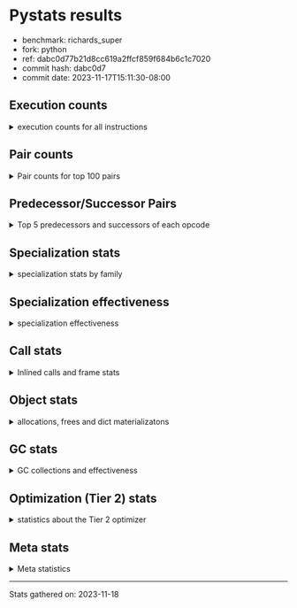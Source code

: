 
# Pystats results

- benchmark: richards_super
- fork: python
- ref: dabc0d77b21d8cc619a2ffcf859f684b6c1c7020
- commit hash: dabc0d7
- commit date: 2023-11-17T15:11:30-08:00

## Execution counts

<details>
<summary> execution counts for all instructions </summary>

|Name | Count | Self | Cumulative | Miss ratio | 
|---|---:|---:|---:|---:|
| LOAD_FAST | 343,936,600 | 21.9% | 21.9% |  |
| LOAD_ATTR_INSTANCE_VALUE | 146,778,480 | 9.4% | 31.3% | 34.9% |
| TO_BOOL_BOOL | 96,714,880 | 6.2% | 37.5% |  |
| CALL_PY_EXACT_ARGS | 82,093,240 | 5.2% | 42.7% | 8.5% |
| RESUME_CHECK | 81,965,500 | 5.2% | 47.9% | 0.0% |
| POP_JUMP_IF_FALSE | 72,866,860 | 4.6% | 52.6% |  |
| RETURN_VALUE | 72,657,020 | 4.6% | 57.2% |  |
| LOAD_ATTR_METHOD_WITH_VALUES | 72,039,760 | 4.6% | 61.8% | 44.6% |
| STORE_ATTR_INSTANCE_VALUE | 69,153,620 | 4.4% | 66.2% | 22.7% |
| STORE_FAST | 65,669,440 | 4.2% | 70.4% |  |
| LOAD_CONST | 52,642,240 | 3.4% | 73.8% |  |
| POP_TOP | 48,842,720 | 3.1% | 76.9% |  |
| COPY | 48,068,020 | 3.1% | 79.9% |  |
| LOAD_FAST_LOAD_FAST | 41,521,760 | 2.6% | 82.6% |  |
| LOAD_GLOBAL_MODULE | 36,952,620 | 2.4% | 84.9% |  |
| POP_JUMP_IF_NOT_NONE | 30,754,880 | 2.0% | 86.9% |  |
| POP_JUMP_IF_TRUE | 22,905,040 | 1.5% | 88.4% |  |
| POP_JUMP_IF_NONE | 22,455,200 | 1.4% | 89.8% |  |
| LOAD_GLOBAL_BUILTIN | 21,053,720 | 1.3% | 91.1% |  |
| ENTER_EXECUTOR | 17,460,400 | 1.1% | 92.3% |  |
| UNARY_NOT | 15,207,200 | 1.0% | 93.2% |  |
| COMPARE_OP_INT | 13,016,100 | 0.8% | 94.1% |  |
| JUMP_FORWARD | 10,812,160 | 0.7% | 94.7% |  |
| RETURN_CONST | 10,531,840 | 0.7% | 95.4% |  |
| LOAD_DEREF | 10,527,520 | 0.7% | 96.1% |  |
| COPY_FREE_VARS | 10,527,440 | 0.7% | 96.8% |  |
| LOAD_SUPER_ATTR_METHOD | 10,527,200 | 0.7% | 97.4% |  |
| CALL_ISINSTANCE | 10,526,320 | 0.7% | 98.1% |  |
| SWAP | 7,980,560 | 0.5% | 98.6% |  |
| BINARY_OP_ADD_INT | 7,468,540 | 0.5% | 99.1% |  |
| BINARY_SUBSCR_LIST_INT | 6,807,160 | 0.4% | 99.5% |  |
| BINARY_OP | 4,001,820 | 0.3% | 99.8% |  |
| BINARY_OP_SUBTRACT_INT | 2,001,160 | 0.1% | 99.9% |  |
| FOR_ITER_RANGE | 745,380 | 0.0% | 99.9% |  |
| STORE_SUBSCR_LIST_INT | 402,120 | 0.0% | 100.0% |  |
| GET_ITER | 372,560 | 0.0% | 100.0% |  |
| STORE_ATTR | 4,880 | 0.0% | 100.0% |  |
| LOAD_ATTR | 3,680 | 0.0% | 100.0% |  |
| LOAD_GLOBAL | 3,680 | 0.0% | 100.0% |  |
| EXIT_INIT_CHECK | 3,640 | 0.0% | 100.0% |  |
| CALL_ALLOC_AND_ENTER_INIT | 3,640 | 0.0% | 100.0% |  |
| CALL | 3,540 | 0.0% | 100.0% |  |
| BUILD_LIST | 1,280 | 0.0% | 100.0% |  |
| JUMP_BACKWARD | 1,000 | 0.0% | 100.0% |  |
| RESUME | 760 | 0.0% | 100.0% | 2.6% |
| INTERPRETER_EXIT | 680 | 0.0% | 100.0% |  |
| TO_BOOL | 600 | 0.0% | 100.0% |  |
| PUSH_NULL | 480 | 0.0% | 100.0% |  |
| EXTENDED_ARG | 480 | 0.0% | 100.0% |  |
| COMPARE_OP | 440 | 0.0% | 100.0% |  |
| LOAD_SUPER_ATTR | 320 | 0.0% | 100.0% |  |
| CALL_BUILTIN_CLASS | 200 | 0.0% | 100.0% |  |
| FOR_ITER | 120 | 0.0% | 100.0% |  |
| LOAD_ATTR_MODULE | 120 | 0.0% | 100.0% |  |
| BINARY_SUBSCR | 80 | 0.0% | 100.0% |  |
| NOP | 80 | 0.0% | 100.0% |  |
| STORE_SUBSCR | 80 | 0.0% | 100.0% |  |
| CALL_FUNCTION_EX | 80 | 0.0% | 100.0% |  |
| BINARY_OP_SUBTRACT_FLOAT | 60 | 0.0% | 100.0% |  |


</details>

## Pair counts

<details>
<summary> Pair counts for top 100 pairs </summary>

|Pair | Count | Self | Cumulative | 
|---|---:|---:|---:|
| LOAD_FAST LOAD_ATTR_INSTANCE_VALUE | 121,981,900 | 7.8% | 7.8% |
| CALL_PY_EXACT_ARGS RESUME_CHECK | 71,434,600 | 4.6% | 12.3% |
| TO_BOOL_BOOL POP_JUMP_IF_FALSE | 59,493,640 | 3.8% | 16.1% |
| LOAD_FAST LOAD_ATTR_METHOD_WITH_VALUES | 55,591,660 | 3.5% | 19.7% |
| RESUME_CHECK LOAD_FAST | 53,968,440 | 3.4% | 23.1% |
| POP_TOP LOAD_FAST | 44,748,080 | 2.9% | 26.0% |
| LOAD_FAST STORE_ATTR_INSTANCE_VALUE | 44,128,800 | 2.8% | 28.8% |
| STORE_FAST LOAD_FAST | 42,916,240 | 2.7% | 31.5% |
| LOAD_ATTR_METHOD_WITH_VALUES CALL_PY_EXACT_ARGS | 41,470,820 | 2.6% | 34.2% |
| STORE_ATTR_INSTANCE_VALUE LOAD_FAST | 40,645,900 | 2.6% | 36.8% |
| COPY TO_BOOL_BOOL | 40,087,300 | 2.6% | 39.3% |
| POP_JUMP_IF_FALSE LOAD_FAST | 30,185,620 | 1.9% | 41.2% |
| LOAD_CONST LOAD_FAST | 29,192,800 | 1.9% | 43.1% |
| LOAD_ATTR_INSTANCE_VALUE COPY | 28,600,200 | 1.8% | 44.9% |
| POP_JUMP_IF_NOT_NONE LOAD_FAST | 25,419,040 | 1.6% | 46.5% |
| RETURN_VALUE RETURN_VALUE | 24,772,160 | 1.6% | 48.1% |
| LOAD_ATTR_INSTANCE_VALUE STORE_FAST | 24,749,900 | 1.6% | 49.7% |
| LOAD_FAST POP_JUMP_IF_NOT_NONE | 23,315,520 | 1.5% | 51.2% |
| RETURN_VALUE TO_BOOL_BOOL | 23,233,060 | 1.5% | 52.7% |
| LOAD_FAST POP_JUMP_IF_NONE | 22,455,200 | 1.4% | 54.1% |
| TO_BOOL_BOOL POP_JUMP_IF_TRUE | 22,014,080 | 1.4% | 55.5% |
| LOAD_FAST RETURN_VALUE | 21,297,360 | 1.4% | 56.9% |
| LOAD_ATTR_INSTANCE_VALUE LOAD_FAST | 20,470,740 | 1.3% | 58.2% |
| POP_JUMP_IF_FALSE POP_TOP | 19,888,560 | 1.3% | 59.4% |
| LOAD_ATTR_INSTANCE_VALUE CALL_PY_EXACT_ARGS | 17,463,800 | 1.1% | 60.6% |
| POP_JUMP_IF_NONE ENTER_EXECUTOR | 17,059,500 | 1.1% | 61.6% |
| LOAD_FAST_LOAD_FAST STORE_ATTR_INSTANCE_VALUE | 16,746,520 | 1.1% | 62.7% |
| RETURN_VALUE STORE_FAST | 15,846,720 | 1.0% | 63.7% |
| ENTER_EXECUTOR LOAD_ATTR_METHOD_WITH_VALUES | 15,840,560 | 1.0% | 64.7% |
| STORE_ATTR_INSTANCE_VALUE LOAD_CONST | 15,387,440 | 1.0% | 65.7% |
| TO_BOOL_BOOL UNARY_NOT | 15,207,160 | 1.0% | 66.7% |
| LOAD_ATTR_INSTANCE_VALUE TO_BOOL_BOOL | 15,207,120 | 1.0% | 67.7% |
| LOAD_ATTR_METHOD_WITH_VALUES LOAD_FAST_LOAD_FAST | 14,245,720 | 0.9% | 68.6% |
| LOAD_FAST_LOAD_FAST CALL_PY_EXACT_ARGS | 14,245,680 | 0.9% | 69.5% |
| LOAD_ATTR_METHOD_WITH_VALUES LOAD_FAST | 14,116,900 | 0.9% | 70.4% |
| LOAD_FAST LOAD_GLOBAL_MODULE | 13,778,720 | 0.9% | 71.2% |
| COMPARE_OP_INT POP_JUMP_IF_FALSE | 13,016,100 | 0.8% | 72.1% |
| LOAD_ATTR_INSTANCE_VALUE RETURN_VALUE | 12,933,060 | 0.8% | 72.9% |
| LOAD_ATTR_INSTANCE_VALUE LOAD_CONST | 12,351,780 | 0.8% | 73.7% |
| LOAD_FAST STORE_FAST | 12,201,120 | 0.8% | 74.5% |
| UNARY_NOT COPY | 11,487,200 | 0.7% | 75.2% |
| POP_JUMP_IF_TRUE POP_TOP | 11,487,200 | 0.7% | 75.9% |
| RESUME_CHECK LOAD_CONST | 10,660,440 | 0.7% | 76.6% |
| JUMP_FORWARD LOAD_FAST | 10,625,920 | 0.7% | 77.3% |
| STORE_ATTR_INSTANCE_VALUE RETURN_CONST | 10,530,200 | 0.7% | 78.0% |
| RESUME_CHECK LOAD_FAST_LOAD_FAST | 10,527,640 | 0.7% | 78.6% |
| RETURN_CONST POP_TOP | 10,527,520 | 0.7% | 79.3% |
| LOAD_DEREF LOAD_FAST | 10,527,360 | 0.7% | 80.0% |
| COPY_FREE_VARS RESUME_CHECK | 10,527,260 | 0.7% | 80.7% |
| LOAD_GLOBAL_BUILTIN LOAD_DEREF | 10,527,200 | 0.7% | 81.3% |
| LOAD_SUPER_ATTR_METHOD LOAD_FAST_LOAD_FAST | 10,527,060 | 0.7% | 82.0% |
| LOAD_FAST LOAD_SUPER_ATTR_METHOD | 10,527,040 | 0.7% | 82.7% |
| LOAD_GLOBAL_BUILTIN LOAD_FAST | 10,526,520 | 0.7% | 83.3% |
| CALL_PY_EXACT_ARGS COPY_FREE_VARS | 10,526,380 | 0.7% | 84.0% |
| LOAD_FAST_LOAD_FAST LOAD_ATTR_INSTANCE_VALUE | 10,526,360 | 0.7% | 84.7% |
| POP_JUMP_IF_TRUE LOAD_GLOBAL_BUILTIN | 10,526,240 | 0.7% | 85.3% |
| STORE_FAST LOAD_GLOBAL_BUILTIN | 10,526,240 | 0.7% | 86.0% |
| CALL_ISINSTANCE TO_BOOL_BOOL | 10,526,240 | 0.7% | 86.7% |
| LOAD_GLOBAL_MODULE CALL_ISINSTANCE | 10,526,240 | 0.7% | 87.4% |
| POP_JUMP_IF_FALSE RETURN_VALUE | 9,039,220 | 0.6% | 87.9% |
| COPY LOAD_ATTR_INSTANCE_VALUE | 7,980,360 | 0.5% | 88.4% |
| SWAP STORE_ATTR_INSTANCE_VALUE | 7,980,360 | 0.5% | 89.0% |
| LOAD_GLOBAL_MODULE TO_BOOL_BOOL | 7,660,860 | 0.5% | 89.4% |
| LOAD_ATTR_INSTANCE_VALUE POP_JUMP_IF_NOT_NONE | 7,439,320 | 0.5% | 89.9% |
| LOAD_FAST CALL_PY_EXACT_ARGS | 7,179,920 | 0.5% | 90.4% |
| LOAD_CONST BINARY_OP_ADD_INT | 7,067,280 | 0.5% | 90.8% |
| RETURN_VALUE POP_TOP | 6,939,080 | 0.4% | 91.3% |
| POP_JUMP_IF_FALSE LOAD_GLOBAL_MODULE | 6,889,500 | 0.4% | 91.7% |
| POP_JUMP_IF_FALSE LOAD_CONST | 6,863,520 | 0.4% | 92.1% |
| RESUME_CHECK LOAD_GLOBAL_MODULE | 6,807,840 | 0.4% | 92.6% |
| LOAD_FAST BINARY_SUBSCR_LIST_INT | 6,807,120 | 0.4% | 93.0% |
| LOAD_CONST STORE_FAST | 6,806,560 | 0.4% | 93.5% |
| STORE_FAST JUMP_FORWARD | 6,719,840 | 0.4% | 93.9% |
| BINARY_OP_ADD_INT SWAP | 5,579,380 | 0.4% | 94.2% |
| LOAD_GLOBAL_MODULE COMPARE_OP_INT | 5,482,120 | 0.3% | 94.6% |
| LOAD_GLOBAL_MODULE LOAD_ATTR_INSTANCE_VALUE | 5,321,360 | 0.3% | 94.9% |
| BINARY_SUBSCR_LIST_INT STORE_FAST | 5,319,180 | 0.3% | 95.3% |
| LOAD_GLOBAL_MODULE COPY | 5,206,840 | 0.3% | 95.6% |
| POP_TOP JUMP_FORWARD | 4,092,320 | 0.3% | 95.9% |
| LOAD_CONST BINARY_OP | 3,998,640 | 0.3% | 96.1% |
| LOAD_ATTR_INSTANCE_VALUE COMPARE_OP_INT | 3,961,200 | 0.3% | 96.4% |
| POP_JUMP_IF_NOT_NONE LOAD_FAST_LOAD_FAST | 3,848,800 | 0.2% | 96.6% |
| POP_JUMP_IF_NONE LOAD_FAST | 3,774,720 | 0.2% | 96.9% |
| STORE_FAST LOAD_GLOBAL_MODULE | 3,720,400 | 0.2% | 97.1% |
| UNARY_NOT RETURN_VALUE | 3,720,000 | 0.2% | 97.3% |
| LOAD_CONST COMPARE_OP_INT | 3,572,560 | 0.2% | 97.6% |
| LOAD_FAST COPY | 2,773,680 | 0.2% | 97.7% |
| BINARY_OP LOAD_CONST | 2,398,580 | 0.2% | 97.9% |
| LOAD_ATTR_INSTANCE_VALUE LOAD_GLOBAL_MODULE | 2,232,560 | 0.1% | 98.0% |
| LOAD_CONST BINARY_OP_SUBTRACT_INT | 2,001,120 | 0.1% | 98.2% |
| STORE_ATTR_INSTANCE_VALUE LOAD_GLOBAL_MODULE | 1,916,820 | 0.1% | 98.3% |
| RETURN_VALUE LOAD_FAST | 1,863,200 | 0.1% | 98.4% |
| POP_JUMP_IF_NONE LOAD_FAST_LOAD_FAST | 1,620,320 | 0.1% | 98.5% |
| STORE_FAST LOAD_CONST | 1,600,000 | 0.1% | 98.6% |
| BINARY_OP_SUBTRACT_INT SWAP | 1,599,980 | 0.1% | 98.7% |
| LOAD_GLOBAL_MODULE CALL_PY_EXACT_ARGS | 1,599,880 | 0.1% | 98.8% |
| LOAD_ATTR_METHOD_WITH_VALUES LOAD_GLOBAL_MODULE | 1,599,760 | 0.1% | 98.9% |
| LOAD_FAST LOAD_CONST | 1,488,400 | 0.1% | 99.0% |
| BINARY_OP_ADD_INT LOAD_FAST | 1,487,980 | 0.1% | 99.1% |
| BINARY_SUBSCR_LIST_INT LOAD_FAST | 1,487,980 | 0.1% | 99.2% |


</details>

## Predecessor/Successor Pairs

<details>
<summary> Top 5 predecessors and successors of each opcode </summary>

### CACHE

<details>
<summary> Successors and predecessors for CACHE </summary>

|Successors | Count | Percentage | 
|---|---:|---:|
| RESUME_CHECK | 420 | 61.8% |
| RESUME | 140 | 20.6% |
| COPY_FREE_VARS | 120 | 17.6% |


</details>

### BINARY_SUBSCR

<details>
<summary> Successors and predecessors for BINARY_SUBSCR </summary>

|Predecessors | Count | Percentage | 
|---|---:|---:|
| LOAD_FAST | 80 | 100.0% |

|Successors | Count | Percentage | 
|---|---:|---:|
| BINARY_SUBSCR_LIST_INT | 40 | 50.0% |
| LOAD_FAST | 20 | 25.0% |
| STORE_FAST | 20 | 25.0% |


</details>

### EXIT_INIT_CHECK

<details>
<summary> Successors and predecessors for EXIT_INIT_CHECK </summary>

|Predecessors | Count | Percentage | 
|---|---:|---:|
| RETURN_CONST | 3,640 | 100.0% |

|Successors | Count | Percentage | 
|---|---:|---:|
| RETURN_VALUE | 3,640 | 100.0% |


</details>

### GET_ITER

<details>
<summary> Successors and predecessors for GET_ITER </summary>

|Predecessors | Count | Percentage | 
|---|---:|---:|
| LOAD_GLOBAL_MODULE | 372,300 | 99.9% |
| CALL_BUILTIN_CLASS | 140 | 0.0% |
| LOAD_FAST | 80 | 0.0% |
| CALL | 20 | 0.0% |
| LOAD_GLOBAL | 20 | 0.0% |

|Successors | Count | Percentage | 
|---|---:|---:|
| FOR_ITER_RANGE | 372,360 | 99.9% |
| EXTENDED_ARG | 160 | 0.0% |
| FOR_ITER | 40 | 0.0% |


</details>

### INTERPRETER_EXIT

<details>
<summary> Successors and predecessors for INTERPRETER_EXIT </summary>

|Predecessors | Count | Percentage | 
|---|---:|---:|
| RETURN_CONST | 680 | 100.0% |


</details>

### NOP

<details>
<summary> Successors and predecessors for NOP </summary>

|Predecessors | Count | Percentage | 
|---|---:|---:|
| POP_TOP | 80 | 100.0% |

|Successors | Count | Percentage | 
|---|---:|---:|
| LOAD_DEREF | 80 | 100.0% |


</details>

### POP_TOP

<details>
<summary> Successors and predecessors for POP_TOP </summary>

|Predecessors | Count | Percentage | 
|---|---:|---:|
| POP_JUMP_IF_FALSE | 19,888,560 | 40.7% |
| POP_JUMP_IF_TRUE | 11,487,200 | 23.5% |
| RETURN_CONST | 10,527,520 | 21.6% |
| RETURN_VALUE | 6,939,080 | 14.2% |
| CALL | 360 | 0.0% |

|Successors | Count | Percentage | 
|---|---:|---:|
| LOAD_FAST | 44,748,080 | 91.6% |
| JUMP_FORWARD | 4,092,320 | 8.4% |
| RETURN_CONST | 960 | 0.0% |
| LOAD_GLOBAL_MODULE | 720 | 0.0% |
| LOAD_GLOBAL | 240 | 0.0% |


</details>

### PUSH_NULL

<details>
<summary> Successors and predecessors for PUSH_NULL </summary>

|Predecessors | Count | Percentage | 
|---|---:|---:|
| LOAD_FAST | 320 | 66.7% |
| LOAD_DEREF | 80 | 16.7% |
| LOAD_ATTR_MODULE | 60 | 12.5% |
| LOAD_ATTR | 20 | 4.2% |

|Successors | Count | Percentage | 
|---|---:|---:|
| CALL | 400 | 83.3% |
| LOAD_FAST | 80 | 16.7% |


</details>

### RETURN_VALUE

<details>
<summary> Successors and predecessors for RETURN_VALUE </summary>

|Predecessors | Count | Percentage | 
|---|---:|---:|
| RETURN_VALUE | 24,772,160 | 34.1% |
| LOAD_FAST | 21,297,360 | 29.3% |
| LOAD_ATTR_INSTANCE_VALUE | 12,933,060 | 17.8% |
| POP_JUMP_IF_FALSE | 9,039,220 | 12.4% |
| UNARY_NOT | 3,720,000 | 5.1% |

|Successors | Count | Percentage | 
|---|---:|---:|
| RETURN_VALUE | 24,772,160 | 34.1% |
| TO_BOOL_BOOL | 23,233,060 | 32.0% |
| STORE_FAST | 15,846,720 | 21.8% |
| POP_TOP | 6,939,080 | 9.6% |
| LOAD_FAST | 1,863,200 | 2.6% |


</details>

### STORE_SUBSCR

<details>
<summary> Successors and predecessors for STORE_SUBSCR </summary>

|Predecessors | Count | Percentage | 
|---|---:|---:|
| LOAD_FAST | 80 | 100.0% |

|Successors | Count | Percentage | 
|---|---:|---:|
| STORE_SUBSCR_LIST_INT | 40 | 50.0% |
| JUMP_BACKWARD | 20 | 25.0% |
| LOAD_CONST | 20 | 25.0% |


</details>

### TO_BOOL

<details>
<summary> Successors and predecessors for TO_BOOL </summary>

|Predecessors | Count | Percentage | 
|---|---:|---:|
| COPY | 160 | 26.7% |
| RETURN_VALUE | 80 | 13.3% |
| CALL | 80 | 13.3% |
| CALL_ISINSTANCE | 80 | 13.3% |
| LOAD_GLOBAL | 60 | 10.0% |

|Successors | Count | Percentage | 
|---|---:|---:|
| TO_BOOL_BOOL | 300 | 50.0% |
| POP_JUMP_IF_FALSE | 160 | 26.7% |
| POP_JUMP_IF_TRUE | 100 | 16.7% |
| UNARY_NOT | 40 | 6.7% |


</details>

### UNARY_NOT

<details>
<summary> Successors and predecessors for UNARY_NOT </summary>

|Predecessors | Count | Percentage | 
|---|---:|---:|
| TO_BOOL_BOOL | 15,207,160 | 100.0% |
| TO_BOOL | 40 | 0.0% |

|Successors | Count | Percentage | 
|---|---:|---:|
| COPY | 11,487,200 | 75.5% |
| RETURN_VALUE | 3,720,000 | 24.5% |


</details>

### BINARY_OP

<details>
<summary> Successors and predecessors for BINARY_OP </summary>

|Predecessors | Count | Percentage | 
|---|---:|---:|
| LOAD_CONST | 3,998,640 | 99.9% |
| BINARY_OP | 1,820 | 0.0% |
| LOAD_GLOBAL_MODULE | 1,260 | 0.0% |
| LOAD_FAST | 40 | 0.0% |
| LOAD_ATTR | 20 | 0.0% |

|Successors | Count | Percentage | 
|---|---:|---:|
| LOAD_CONST | 2,398,580 | 59.9% |
| SWAP | 801,200 | 20.0% |
| LOAD_FAST | 800,040 | 20.0% |
| BINARY_OP | 1,820 | 0.0% |
| BINARY_OP_ADD_INT | 100 | 0.0% |


</details>

### BUILD_LIST

<details>
<summary> Successors and predecessors for BUILD_LIST </summary>

|Predecessors | Count | Percentage | 
|---|---:|---:|
| LOAD_CONST | 1,280 | 100.0% |

|Successors | Count | Percentage | 
|---|---:|---:|
| LOAD_GLOBAL_MODULE | 1,240 | 96.9% |
| LOAD_GLOBAL | 40 | 3.1% |


</details>

### CALL

<details>
<summary> Successors and predecessors for CALL </summary>

|Predecessors | Count | Percentage | 
|---|---:|---:|
| LOAD_GLOBAL | 540 | 15.3% |
| LOAD_GLOBAL_MODULE | 540 | 15.3% |
| LOAD_ATTR | 500 | 14.1% |
| LOAD_FAST | 480 | 13.6% |
| PUSH_NULL | 400 | 11.3% |

|Successors | Count | Percentage | 
|---|---:|---:|
| CALL_PY_EXACT_ARGS | 880 | 24.9% |
| CALL_ALLOC_AND_ENTER_INIT | 520 | 14.7% |
| RESUME | 440 | 12.4% |
| RESUME_CHECK | 420 | 11.9% |
| POP_TOP | 360 | 10.2% |


</details>

### CALL_FUNCTION_EX

<details>
<summary> Successors and predecessors for CALL_FUNCTION_EX </summary>

|Predecessors | Count | Percentage | 
|---|---:|---:|
| LOAD_FAST | 80 | 100.0% |

|Successors | Count | Percentage | 
|---|---:|---:|
| COPY_FREE_VARS | 80 | 100.0% |


</details>

### COMPARE_OP

<details>
<summary> Successors and predecessors for COMPARE_OP </summary>

|Predecessors | Count | Percentage | 
|---|---:|---:|
| LOAD_CONST | 240 | 54.5% |
| LOAD_GLOBAL | 60 | 13.6% |
| LOAD_GLOBAL_MODULE | 60 | 13.6% |
| LOAD_ATTR | 40 | 9.1% |
| LOAD_ATTR_INSTANCE_VALUE | 40 | 9.1% |

|Successors | Count | Percentage | 
|---|---:|---:|
| POP_JUMP_IF_FALSE | 220 | 50.0% |
| COMPARE_OP_INT | 220 | 50.0% |


</details>

### COPY

<details>
<summary> Successors and predecessors for COPY </summary>

|Predecessors | Count | Percentage | 
|---|---:|---:|
| LOAD_ATTR_INSTANCE_VALUE | 28,600,200 | 59.5% |
| UNARY_NOT | 11,487,200 | 23.9% |
| LOAD_GLOBAL_MODULE | 5,206,840 | 10.8% |
| LOAD_FAST | 2,773,680 | 5.8% |
| LOAD_ATTR | 60 | 0.0% |

|Successors | Count | Percentage | 
|---|---:|---:|
| TO_BOOL_BOOL | 40,087,300 | 83.4% |
| LOAD_ATTR_INSTANCE_VALUE | 7,980,360 | 16.6% |
| LOAD_ATTR | 200 | 0.0% |
| TO_BOOL | 160 | 0.0% |


</details>

### COPY_FREE_VARS

<details>
<summary> Successors and predecessors for COPY_FREE_VARS </summary>

|Predecessors | Count | Percentage | 
|---|---:|---:|
| CALL_PY_EXACT_ARGS | 10,526,380 | 100.0% |
| CALL_ALLOC_AND_ENTER_INIT | 840 | 0.0% |
| CACHE | 120 | 0.0% |
| CALL_FUNCTION_EX | 80 | 0.0% |
| CALL | 20 | 0.0% |

|Successors | Count | Percentage | 
|---|---:|---:|
| RESUME_CHECK | 10,527,260 | 100.0% |
| RESUME | 180 | 0.0% |


</details>

### ENTER_EXECUTOR

<details>
<summary> Successors and predecessors for ENTER_EXECUTOR </summary>

|Predecessors | Count | Percentage | 
|---|---:|---:|
| POP_JUMP_IF_NONE | 17,059,500 | 97.7% |
| STORE_SUBSCR_LIST_INT | 400,860 | 2.3% |
| JUMP_BACKWARD | 40 | 0.0% |

|Successors | Count | Percentage | 
|---|---:|---:|
| LOAD_ATTR_METHOD_WITH_VALUES | 15,840,560 | 90.7% |
| POP_JUMP_IF_TRUE | 890,860 | 5.1% |
| FOR_ITER_RANGE | 372,240 | 2.1% |
| POP_JUMP_IF_FALSE | 356,740 | 2.0% |


</details>

### EXTENDED_ARG

<details>
<summary> Successors and predecessors for EXTENDED_ARG </summary>

|Predecessors | Count | Percentage | 
|---|---:|---:|
| GET_ITER | 160 | 33.3% |
| JUMP_BACKWARD | 160 | 33.3% |
| POP_JUMP_IF_FALSE | 160 | 33.3% |

|Successors | Count | Percentage | 
|---|---:|---:|
| FOR_ITER_RANGE | 280 | 58.3% |
| JUMP_BACKWARD | 160 | 33.3% |
| FOR_ITER | 40 | 8.3% |


</details>

### FOR_ITER

<details>
<summary> Successors and predecessors for FOR_ITER </summary>

|Predecessors | Count | Percentage | 
|---|---:|---:|
| GET_ITER | 40 | 33.3% |
| EXTENDED_ARG | 40 | 33.3% |
| JUMP_BACKWARD | 40 | 33.3% |

|Successors | Count | Percentage | 
|---|---:|---:|
| STORE_FAST | 60 | 50.0% |
| FOR_ITER_RANGE | 60 | 50.0% |


</details>

### JUMP_BACKWARD

<details>
<summary> Successors and predecessors for JUMP_BACKWARD </summary>

|Predecessors | Count | Percentage | 
|---|---:|---:|
| POP_JUMP_IF_NONE | 340 | 34.0% |
| STORE_SUBSCR_LIST_INT | 320 | 32.0% |
| POP_TOP | 160 | 16.0% |
| EXTENDED_ARG | 160 | 16.0% |
| STORE_SUBSCR | 20 | 2.0% |

|Successors | Count | Percentage | 
|---|---:|---:|
| FOR_ITER_RANGE | 440 | 44.0% |
| LOAD_GLOBAL_MODULE | 300 | 30.0% |
| EXTENDED_ARG | 160 | 16.0% |
| ENTER_EXECUTOR | 40 | 4.0% |
| FOR_ITER | 40 | 4.0% |


</details>

### JUMP_FORWARD

<details>
<summary> Successors and predecessors for JUMP_FORWARD </summary>

|Predecessors | Count | Percentage | 
|---|---:|---:|
| STORE_FAST | 6,719,840 | 62.2% |
| POP_TOP | 4,092,320 | 37.8% |

|Successors | Count | Percentage | 
|---|---:|---:|
| LOAD_FAST | 10,625,920 | 98.3% |
| LOAD_FAST_LOAD_FAST | 186,240 | 1.7% |


</details>

### LOAD_ATTR

<details>
<summary> Successors and predecessors for LOAD_ATTR </summary>

|Predecessors | Count | Percentage | 
|---|---:|---:|
| LOAD_FAST | 2,880 | 78.3% |
| COPY | 200 | 5.4% |
| LOAD_GLOBAL | 160 | 4.3% |
| LOAD_GLOBAL_MODULE | 160 | 4.3% |
| RETURN_VALUE | 120 | 3.3% |

|Successors | Count | Percentage | 
|---|---:|---:|
| LOAD_ATTR_INSTANCE_VALUE | 1,100 | 29.9% |
| LOAD_ATTR_METHOD_WITH_VALUES | 700 | 19.0% |
| CALL | 500 | 13.6% |
| LOAD_FAST | 440 | 12.0% |
| LOAD_CONST | 220 | 6.0% |


</details>

### LOAD_CONST

<details>
<summary> Successors and predecessors for LOAD_CONST </summary>

|Predecessors | Count | Percentage | 
|---|---:|---:|
| STORE_ATTR_INSTANCE_VALUE | 15,387,440 | 29.2% |
| LOAD_ATTR_INSTANCE_VALUE | 12,351,780 | 23.5% |
| RESUME_CHECK | 10,660,440 | 20.3% |
| POP_JUMP_IF_FALSE | 6,863,520 | 13.0% |
| BINARY_OP | 2,398,580 | 4.6% |

|Successors | Count | Percentage | 
|---|---:|---:|
| LOAD_FAST | 29,192,800 | 55.5% |
| BINARY_OP_ADD_INT | 7,067,280 | 13.4% |
| STORE_FAST | 6,806,560 | 12.9% |
| BINARY_OP | 3,998,640 | 7.6% |
| COMPARE_OP_INT | 3,572,560 | 6.8% |


</details>

### LOAD_DEREF

<details>
<summary> Successors and predecessors for LOAD_DEREF </summary>

|Predecessors | Count | Percentage | 
|---|---:|---:|
| LOAD_GLOBAL_BUILTIN | 10,527,200 | 100.0% |
| LOAD_GLOBAL | 160 | 0.0% |
| NOP | 80 | 0.0% |
| STORE_FAST | 80 | 0.0% |

|Successors | Count | Percentage | 
|---|---:|---:|
| LOAD_FAST | 10,527,360 | 100.0% |
| PUSH_NULL | 80 | 0.0% |
| STORE_FAST | 80 | 0.0% |


</details>

### LOAD_FAST

<details>
<summary> Successors and predecessors for LOAD_FAST </summary>

|Predecessors | Count | Percentage | 
|---|---:|---:|
| RESUME_CHECK | 53,968,440 | 15.7% |
| POP_TOP | 44,748,080 | 13.0% |
| STORE_FAST | 42,916,240 | 12.5% |
| STORE_ATTR_INSTANCE_VALUE | 40,645,900 | 11.8% |
| POP_JUMP_IF_FALSE | 30,185,620 | 8.8% |

|Successors | Count | Percentage | 
|---|---:|---:|
| LOAD_ATTR_INSTANCE_VALUE | 121,981,900 | 35.5% |
| LOAD_ATTR_METHOD_WITH_VALUES | 55,591,660 | 16.2% |
| STORE_ATTR_INSTANCE_VALUE | 44,128,800 | 12.8% |
| POP_JUMP_IF_NOT_NONE | 23,315,520 | 6.8% |
| POP_JUMP_IF_NONE | 22,455,200 | 6.5% |


</details>

### LOAD_FAST_LOAD_FAST

<details>
<summary> Successors and predecessors for LOAD_FAST_LOAD_FAST </summary>

|Predecessors | Count | Percentage | 
|---|---:|---:|
| LOAD_ATTR_METHOD_WITH_VALUES | 14,245,720 | 34.3% |
| RESUME_CHECK | 10,527,640 | 25.4% |
| LOAD_SUPER_ATTR_METHOD | 10,527,060 | 25.4% |
| POP_JUMP_IF_NOT_NONE | 3,848,800 | 9.3% |
| POP_JUMP_IF_NONE | 1,620,320 | 3.9% |

|Successors | Count | Percentage | 
|---|---:|---:|
| STORE_ATTR_INSTANCE_VALUE | 16,746,520 | 40.3% |
| CALL_PY_EXACT_ARGS | 14,245,680 | 34.3% |
| LOAD_ATTR_INSTANCE_VALUE | 10,526,360 | 25.4% |
| STORE_ATTR | 1,320 | 0.0% |
| LOAD_FAST | 800 | 0.0% |


</details>

### LOAD_GLOBAL

<details>
<summary> Successors and predecessors for LOAD_GLOBAL </summary>

|Predecessors | Count | Percentage | 
|---|---:|---:|
| LOAD_FAST | 640 | 17.4% |
| STORE_FAST | 560 | 15.2% |
| RETURN_VALUE | 280 | 7.6% |
| LOAD_CONST | 280 | 7.6% |
| POP_TOP | 240 | 6.5% |

|Successors | Count | Percentage | 
|---|---:|---:|
| LOAD_GLOBAL_MODULE | 1,560 | 42.4% |
| CALL | 540 | 14.7% |
| LOAD_GLOBAL_BUILTIN | 280 | 7.6% |
| LOAD_FAST | 260 | 7.1% |
| LOAD_GLOBAL | 240 | 6.5% |


</details>

### LOAD_SUPER_ATTR

<details>
<summary> Successors and predecessors for LOAD_SUPER_ATTR </summary>

|Predecessors | Count | Percentage | 
|---|---:|---:|
| LOAD_FAST | 320 | 100.0% |

|Successors | Count | Percentage | 
|---|---:|---:|
| LOAD_SUPER_ATTR_METHOD | 160 | 50.0% |
| LOAD_FAST_LOAD_FAST | 140 | 43.8% |
| LOAD_FAST | 20 | 6.2% |


</details>

### POP_JUMP_IF_FALSE

<details>
<summary> Successors and predecessors for POP_JUMP_IF_FALSE </summary>

|Predecessors | Count | Percentage | 
|---|---:|---:|
| TO_BOOL_BOOL | 59,493,640 | 81.6% |
| COMPARE_OP_INT | 13,016,100 | 17.9% |
| ENTER_EXECUTOR | 356,740 | 0.5% |
| COMPARE_OP | 220 | 0.0% |
| TO_BOOL | 160 | 0.0% |

|Successors | Count | Percentage | 
|---|---:|---:|
| LOAD_FAST | 30,185,620 | 41.4% |
| POP_TOP | 19,888,560 | 27.3% |
| RETURN_VALUE | 9,039,220 | 12.4% |
| LOAD_GLOBAL_MODULE | 6,889,500 | 9.5% |
| LOAD_CONST | 6,863,520 | 9.4% |


</details>

### POP_JUMP_IF_NONE

<details>
<summary> Successors and predecessors for POP_JUMP_IF_NONE </summary>

|Predecessors | Count | Percentage | 
|---|---:|---:|
| LOAD_FAST | 22,455,200 | 100.0% |

|Successors | Count | Percentage | 
|---|---:|---:|
| ENTER_EXECUTOR | 17,059,500 | 76.0% |
| LOAD_FAST | 3,774,720 | 16.8% |
| LOAD_FAST_LOAD_FAST | 1,620,320 | 7.2% |
| JUMP_BACKWARD | 340 | 0.0% |
| RETURN_CONST | 160 | 0.0% |


</details>

### POP_JUMP_IF_NOT_NONE

<details>
<summary> Successors and predecessors for POP_JUMP_IF_NOT_NONE </summary>

|Predecessors | Count | Percentage | 
|---|---:|---:|
| LOAD_FAST | 23,315,520 | 75.8% |
| LOAD_ATTR_INSTANCE_VALUE | 7,439,320 | 24.2% |
| LOAD_ATTR | 40 | 0.0% |

|Successors | Count | Percentage | 
|---|---:|---:|
| LOAD_FAST | 25,419,040 | 82.7% |
| LOAD_FAST_LOAD_FAST | 3,848,800 | 12.5% |
| LOAD_CONST | 1,487,040 | 4.8% |


</details>

### POP_JUMP_IF_TRUE

<details>
<summary> Successors and predecessors for POP_JUMP_IF_TRUE </summary>

|Predecessors | Count | Percentage | 
|---|---:|---:|
| TO_BOOL_BOOL | 22,014,080 | 96.1% |
| ENTER_EXECUTOR | 890,860 | 3.9% |
| TO_BOOL | 100 | 0.0% |

|Successors | Count | Percentage | 
|---|---:|---:|
| POP_TOP | 11,487,200 | 50.2% |
| LOAD_GLOBAL_BUILTIN | 10,526,240 | 46.0% |
| RETURN_VALUE | 891,440 | 3.9% |
| LOAD_GLOBAL | 160 | 0.0% |


</details>

### RETURN_CONST

<details>
<summary> Successors and predecessors for RETURN_CONST </summary>

|Predecessors | Count | Percentage | 
|---|---:|---:|
| STORE_ATTR_INSTANCE_VALUE | 10,530,200 | 100.0% |
| POP_TOP | 960 | 0.0% |
| STORE_ATTR | 360 | 0.0% |
| POP_JUMP_IF_NONE | 160 | 0.0% |
| FOR_ITER_RANGE | 160 | 0.0% |

|Successors | Count | Percentage | 
|---|---:|---:|
| POP_TOP | 10,527,520 | 100.0% |
| EXIT_INIT_CHECK | 3,640 | 0.0% |
| INTERPRETER_EXIT | 680 | 0.0% |


</details>

### STORE_ATTR

<details>
<summary> Successors and predecessors for STORE_ATTR </summary>

|Predecessors | Count | Percentage | 
|---|---:|---:|
| LOAD_FAST | 2,880 | 59.0% |
| LOAD_FAST_LOAD_FAST | 1,320 | 27.0% |
| STORE_ATTR | 360 | 7.4% |
| SWAP | 200 | 4.1% |
| LOAD_GLOBAL | 60 | 1.2% |

|Successors | Count | Percentage | 
|---|---:|---:|
| LOAD_FAST | 1,380 | 28.3% |
| STORE_ATTR_INSTANCE_VALUE | 1,360 | 27.9% |
| LOAD_FAST_LOAD_FAST | 940 | 19.3% |
| LOAD_CONST | 400 | 8.2% |
| RETURN_CONST | 360 | 7.4% |


</details>

### STORE_FAST

<details>
<summary> Successors and predecessors for STORE_FAST </summary>

|Predecessors | Count | Percentage | 
|---|---:|---:|
| LOAD_ATTR_INSTANCE_VALUE | 24,749,900 | 37.7% |
| RETURN_VALUE | 15,846,720 | 24.1% |
| LOAD_FAST | 12,201,120 | 18.6% |
| LOAD_CONST | 6,806,560 | 10.4% |
| BINARY_SUBSCR_LIST_INT | 5,319,180 | 8.1% |

|Successors | Count | Percentage | 
|---|---:|---:|
| LOAD_FAST | 42,916,240 | 65.4% |
| LOAD_GLOBAL_BUILTIN | 10,526,240 | 16.0% |
| JUMP_FORWARD | 6,719,840 | 10.2% |
| LOAD_GLOBAL_MODULE | 3,720,400 | 5.7% |
| LOAD_CONST | 1,600,000 | 2.4% |


</details>

### SWAP

<details>
<summary> Successors and predecessors for SWAP </summary>

|Predecessors | Count | Percentage | 
|---|---:|---:|
| BINARY_OP_ADD_INT | 5,579,380 | 69.9% |
| BINARY_OP_SUBTRACT_INT | 1,599,980 | 20.0% |
| BINARY_OP | 801,200 | 10.0% |

|Successors | Count | Percentage | 
|---|---:|---:|
| STORE_ATTR_INSTANCE_VALUE | 7,980,360 | 100.0% |
| STORE_ATTR | 200 | 0.0% |


</details>

### RESUME

<details>
<summary> Successors and predecessors for RESUME </summary>

|Predecessors | Count | Percentage | 
|---|---:|---:|
| CALL | 440 | 57.9% |
| COPY_FREE_VARS | 180 | 23.7% |
| CACHE | 140 | 18.4% |

|Successors | Count | Percentage | 
|---|---:|---:|
| LOAD_FAST | 300 | 39.5% |
| LOAD_GLOBAL | 220 | 28.9% |
| LOAD_CONST | 200 | 26.3% |
| LOAD_FAST_LOAD_FAST | 40 | 5.3% |


</details>

### BINARY_OP_ADD_INT

<details>
<summary> Successors and predecessors for BINARY_OP_ADD_INT </summary>

|Predecessors | Count | Percentage | 
|---|---:|---:|
| LOAD_CONST | 7,067,280 | 94.6% |
| LOAD_ATTR_INSTANCE_VALUE | 401,160 | 5.4% |
| BINARY_OP | 100 | 0.0% |

|Successors | Count | Percentage | 
|---|---:|---:|
| SWAP | 5,579,380 | 74.7% |
| LOAD_FAST | 1,487,980 | 19.9% |
| LOAD_CONST | 401,180 | 5.4% |


</details>

### BINARY_OP_SUBTRACT_FLOAT

<details>
<summary> Successors and predecessors for BINARY_OP_SUBTRACT_FLOAT </summary>

|Predecessors | Count | Percentage | 
|---|---:|---:|
| LOAD_FAST | 40 | 66.7% |
| BINARY_OP | 20 | 33.3% |

|Successors | Count | Percentage | 
|---|---:|---:|
| STORE_FAST | 60 | 100.0% |


</details>

### BINARY_OP_SUBTRACT_INT

<details>
<summary> Successors and predecessors for BINARY_OP_SUBTRACT_INT </summary>

|Predecessors | Count | Percentage | 
|---|---:|---:|
| LOAD_CONST | 2,001,120 | 100.0% |
| BINARY_OP | 40 | 0.0% |

|Successors | Count | Percentage | 
|---|---:|---:|
| SWAP | 1,599,980 | 80.0% |
| LOAD_FAST | 401,180 | 20.0% |


</details>

### BINARY_SUBSCR_LIST_INT

<details>
<summary> Successors and predecessors for BINARY_SUBSCR_LIST_INT </summary>

|Predecessors | Count | Percentage | 
|---|---:|---:|
| LOAD_FAST | 6,807,120 | 100.0% |
| BINARY_SUBSCR | 40 | 0.0% |

|Successors | Count | Percentage | 
|---|---:|---:|
| STORE_FAST | 5,319,180 | 78.1% |
| LOAD_FAST | 1,487,980 | 21.9% |


</details>

### CALL_ALLOC_AND_ENTER_INIT

<details>
<summary> Successors and predecessors for CALL_ALLOC_AND_ENTER_INIT </summary>

|Predecessors | Count | Percentage | 
|---|---:|---:|
| LOAD_GLOBAL_MODULE | 2,400 | 65.9% |
| RETURN_VALUE | 720 | 19.8% |
| CALL | 520 | 14.3% |

|Successors | Count | Percentage | 
|---|---:|---:|
| RESUME_CHECK | 2,800 | 76.9% |
| COPY_FREE_VARS | 840 | 23.1% |


</details>

### CALL_BUILTIN_CLASS

<details>
<summary> Successors and predecessors for CALL_BUILTIN_CLASS </summary>

|Predecessors | Count | Percentage | 
|---|---:|---:|
| LOAD_FAST | 160 | 80.0% |
| CALL | 40 | 20.0% |

|Successors | Count | Percentage | 
|---|---:|---:|
| GET_ITER | 140 | 70.0% |
| STORE_FAST | 60 | 30.0% |


</details>

### CALL_ISINSTANCE

<details>
<summary> Successors and predecessors for CALL_ISINSTANCE </summary>

|Predecessors | Count | Percentage | 
|---|---:|---:|
| LOAD_GLOBAL_MODULE | 10,526,240 | 100.0% |
| CALL | 80 | 0.0% |

|Successors | Count | Percentage | 
|---|---:|---:|
| TO_BOOL_BOOL | 10,526,240 | 100.0% |
| TO_BOOL | 80 | 0.0% |


</details>

### CALL_PY_EXACT_ARGS

<details>
<summary> Successors and predecessors for CALL_PY_EXACT_ARGS </summary>

|Predecessors | Count | Percentage | 
|---|---:|---:|
| LOAD_ATTR_METHOD_WITH_VALUES | 41,470,820 | 50.5% |
| LOAD_ATTR_INSTANCE_VALUE | 17,463,800 | 21.3% |
| LOAD_FAST_LOAD_FAST | 14,245,680 | 17.4% |
| LOAD_FAST | 7,179,920 | 8.7% |
| LOAD_GLOBAL_MODULE | 1,599,880 | 1.9% |

|Successors | Count | Percentage | 
|---|---:|---:|
| RESUME_CHECK | 71,434,600 | 87.0% |
| COPY_FREE_VARS | 10,526,380 | 12.8% |
| CALL_PY_EXACT_ARGS | 132,260 | 0.2% |


</details>

### COMPARE_OP_INT

<details>
<summary> Successors and predecessors for COMPARE_OP_INT </summary>

|Predecessors | Count | Percentage | 
|---|---:|---:|
| LOAD_GLOBAL_MODULE | 5,482,120 | 42.1% |
| LOAD_ATTR_INSTANCE_VALUE | 3,961,200 | 30.4% |
| LOAD_CONST | 3,572,560 | 27.4% |
| COMPARE_OP | 220 | 0.0% |

|Successors | Count | Percentage | 
|---|---:|---:|
| POP_JUMP_IF_FALSE | 13,016,100 | 100.0% |


</details>

### FOR_ITER_RANGE

<details>
<summary> Successors and predecessors for FOR_ITER_RANGE </summary>

|Predecessors | Count | Percentage | 
|---|---:|---:|
| GET_ITER | 372,360 | 50.0% |
| ENTER_EXECUTOR | 372,240 | 49.9% |
| JUMP_BACKWARD | 440 | 0.1% |
| EXTENDED_ARG | 280 | 0.0% |
| FOR_ITER | 60 | 0.0% |

|Successors | Count | Percentage | 
|---|---:|---:|
| STORE_FAST | 372,820 | 50.0% |
| LOAD_FAST | 372,400 | 50.0% |
| RETURN_CONST | 160 | 0.0% |


</details>

### LOAD_ATTR_INSTANCE_VALUE

<details>
<summary> Successors and predecessors for LOAD_ATTR_INSTANCE_VALUE </summary>

|Predecessors | Count | Percentage | 
|---|---:|---:|
| LOAD_FAST | 121,981,900 | 83.1% |
| LOAD_FAST_LOAD_FAST | 10,526,360 | 7.2% |
| COPY | 7,980,360 | 5.4% |
| LOAD_GLOBAL_MODULE | 5,321,360 | 3.6% |
| LOAD_ATTR_INSTANCE_VALUE | 967,400 | 0.7% |

|Successors | Count | Percentage | 
|---|---:|---:|
| COPY | 28,600,200 | 19.5% |
| STORE_FAST | 24,749,900 | 16.9% |
| LOAD_FAST | 20,470,740 | 13.9% |
| CALL_PY_EXACT_ARGS | 17,463,800 | 11.9% |
| TO_BOOL_BOOL | 15,207,120 | 10.4% |


</details>

### LOAD_ATTR_METHOD_WITH_VALUES

<details>
<summary> Successors and predecessors for LOAD_ATTR_METHOD_WITH_VALUES </summary>

|Predecessors | Count | Percentage | 
|---|---:|---:|
| LOAD_FAST | 55,591,660 | 77.2% |
| ENTER_EXECUTOR | 15,840,560 | 22.0% |
| LOAD_ATTR_METHOD_WITH_VALUES | 606,120 | 0.8% |
| RETURN_VALUE | 720 | 0.0% |
| LOAD_ATTR | 700 | 0.0% |

|Successors | Count | Percentage | 
|---|---:|---:|
| CALL_PY_EXACT_ARGS | 41,470,820 | 57.6% |
| LOAD_FAST_LOAD_FAST | 14,245,720 | 19.8% |
| LOAD_FAST | 14,116,900 | 19.6% |
| LOAD_GLOBAL_MODULE | 1,599,760 | 2.2% |
| LOAD_ATTR_METHOD_WITH_VALUES | 606,120 | 0.8% |


</details>

### LOAD_ATTR_MODULE

<details>
<summary> Successors and predecessors for LOAD_ATTR_MODULE </summary>

|Predecessors | Count | Percentage | 
|---|---:|---:|
| LOAD_GLOBAL_MODULE | 80 | 66.7% |
| LOAD_ATTR | 40 | 33.3% |

|Successors | Count | Percentage | 
|---|---:|---:|
| PUSH_NULL | 60 | 50.0% |
| STORE_FAST | 60 | 50.0% |


</details>

### LOAD_GLOBAL_BUILTIN

<details>
<summary> Successors and predecessors for LOAD_GLOBAL_BUILTIN </summary>

|Predecessors | Count | Percentage | 
|---|---:|---:|
| POP_JUMP_IF_TRUE | 10,526,240 | 50.0% |
| STORE_FAST | 10,526,240 | 50.0% |
| RESUME_CHECK | 920 | 0.0% |
| LOAD_GLOBAL | 280 | 0.0% |
| POP_JUMP_IF_FALSE | 40 | 0.0% |

|Successors | Count | Percentage | 
|---|---:|---:|
| LOAD_DEREF | 10,527,200 | 50.0% |
| LOAD_FAST | 10,526,520 | 50.0% |


</details>

### LOAD_GLOBAL_MODULE

<details>
<summary> Successors and predecessors for LOAD_GLOBAL_MODULE </summary>

|Predecessors | Count | Percentage | 
|---|---:|---:|
| LOAD_FAST | 13,778,720 | 37.3% |
| POP_JUMP_IF_FALSE | 6,889,500 | 18.6% |
| RESUME_CHECK | 6,807,840 | 18.4% |
| STORE_FAST | 3,720,400 | 10.1% |
| LOAD_ATTR_INSTANCE_VALUE | 2,232,560 | 6.0% |

|Successors | Count | Percentage | 
|---|---:|---:|
| CALL_ISINSTANCE | 10,526,240 | 28.5% |
| TO_BOOL_BOOL | 7,660,860 | 20.7% |
| COMPARE_OP_INT | 5,482,120 | 14.8% |
| LOAD_ATTR_INSTANCE_VALUE | 5,321,360 | 14.4% |
| COPY | 5,206,840 | 14.1% |


</details>

### LOAD_SUPER_ATTR_METHOD

<details>
<summary> Successors and predecessors for LOAD_SUPER_ATTR_METHOD </summary>

|Predecessors | Count | Percentage | 
|---|---:|---:|
| LOAD_FAST | 10,527,040 | 100.0% |
| LOAD_SUPER_ATTR | 160 | 0.0% |

|Successors | Count | Percentage | 
|---|---:|---:|
| LOAD_FAST_LOAD_FAST | 10,527,060 | 100.0% |
| LOAD_FAST | 140 | 0.0% |


</details>

### RESUME_CHECK

<details>
<summary> Successors and predecessors for RESUME_CHECK </summary>

|Predecessors | Count | Percentage | 
|---|---:|---:|
| CALL_PY_EXACT_ARGS | 71,434,600 | 87.2% |
| COPY_FREE_VARS | 10,527,260 | 12.8% |
| CALL_ALLOC_AND_ENTER_INIT | 2,800 | 0.0% |
| CACHE | 420 | 0.0% |
| CALL | 420 | 0.0% |

|Successors | Count | Percentage | 
|---|---:|---:|
| LOAD_FAST | 53,968,440 | 65.8% |
| LOAD_CONST | 10,660,440 | 13.0% |
| LOAD_FAST_LOAD_FAST | 10,527,640 | 12.8% |
| LOAD_GLOBAL_MODULE | 6,807,840 | 8.3% |
| LOAD_GLOBAL_BUILTIN | 920 | 0.0% |


</details>

### STORE_ATTR_INSTANCE_VALUE

<details>
<summary> Successors and predecessors for STORE_ATTR_INSTANCE_VALUE </summary>

|Predecessors | Count | Percentage | 
|---|---:|---:|
| LOAD_FAST | 44,128,800 | 63.8% |
| LOAD_FAST_LOAD_FAST | 16,746,520 | 24.2% |
| SWAP | 7,980,360 | 11.5% |
| STORE_ATTR_INSTANCE_VALUE | 295,420 | 0.4% |
| STORE_ATTR | 1,360 | 0.0% |

|Successors | Count | Percentage | 
|---|---:|---:|
| LOAD_FAST | 40,645,900 | 58.8% |
| LOAD_CONST | 15,387,440 | 22.3% |
| RETURN_CONST | 10,530,200 | 15.2% |
| LOAD_GLOBAL_MODULE | 1,916,820 | 2.8% |
| LOAD_FAST_LOAD_FAST | 377,780 | 0.5% |


</details>

### STORE_SUBSCR_LIST_INT

<details>
<summary> Successors and predecessors for STORE_SUBSCR_LIST_INT </summary>

|Predecessors | Count | Percentage | 
|---|---:|---:|
| LOAD_FAST | 402,080 | 100.0% |
| STORE_SUBSCR | 40 | 0.0% |

|Successors | Count | Percentage | 
|---|---:|---:|
| ENTER_EXECUTOR | 400,860 | 99.7% |
| LOAD_CONST | 940 | 0.2% |
| JUMP_BACKWARD | 320 | 0.1% |


</details>

### TO_BOOL_BOOL

<details>
<summary> Successors and predecessors for TO_BOOL_BOOL </summary>

|Predecessors | Count | Percentage | 
|---|---:|---:|
| COPY | 40,087,300 | 41.4% |
| RETURN_VALUE | 23,233,060 | 24.0% |
| LOAD_ATTR_INSTANCE_VALUE | 15,207,120 | 15.7% |
| CALL_ISINSTANCE | 10,526,240 | 10.9% |
| LOAD_GLOBAL_MODULE | 7,660,860 | 7.9% |

|Successors | Count | Percentage | 
|---|---:|---:|
| POP_JUMP_IF_FALSE | 59,493,640 | 61.5% |
| POP_JUMP_IF_TRUE | 22,014,080 | 22.8% |
| UNARY_NOT | 15,207,160 | 15.7% |


</details>


</details>

## Specialization stats

<details>
<summary> specialization stats by family </summary>

### BINARY_OP

<details>
<summary> specialization stats for BINARY_OP family </summary>

|Kind | Count | Ratio | 
|---|---:|---:|
|     deferred | 3,999,840 | 29.7% |
|          hit | 9,469,760 | 70.3% |

| | Count | Ratio | 
|---|---:|---:|
| Success | 160 | 8.1% |
| Failure | 1,820 | 91.9% |

|Failure kind | Count | Ratio | 
|---|---:|---:|
| floor divide | 760 | 41.8% |
| and int | 580 | 31.9% |
| xor | 380 | 20.9% |
| multiply different types | 100 | 5.5% |


</details>

### BINARY_SUBSCR

<details>
<summary> specialization stats for BINARY_SUBSCR family </summary>

|Kind | Count | Ratio | 
|---|---:|---:|
|     deferred | 40 | 0.0% |
|          hit | 6,807,160 | 100.0% |

| | Count | Ratio | 
|---|---:|---:|
| Success | 40 | 100.0% |
| Failure | 0 | 0.0% |


</details>

### CALL

<details>
<summary> specialization stats for CALL family </summary>

|Kind | Count | Ratio | 
|---|---:|---:|
|     deferred | 368,934,881,474,190,901,980 | 398,301,921,097,891.1% |
|          hit | 85,613,160 | 92.4% |
|         miss | 7,010,240 | 7.6% |

| | Count | Ratio | 
|---|---:|---:|
| Success | 133,780 | 99.9% |
| Failure | 100 | 0.1% |

|Failure kind | Count | Ratio | 
|---|---:|---:|
| cfunc noargs | 60 | 60.0% |
| other | 40 | 40.0% |


</details>

### COMPARE_OP

<details>
<summary> specialization stats for COMPARE_OP family </summary>

|Kind | Count | Ratio | 
|---|---:|---:|
|     deferred | 220 | 0.0% |
|          hit | 13,016,100 | 100.0% |

| | Count | Ratio | 
|---|---:|---:|
| Success | 220 | 100.0% |
| Failure | 0 | 0.0% |


</details>

### FOR_ITER

<details>
<summary> specialization stats for FOR_ITER family </summary>

|Kind | Count | Ratio | 
|---|---:|---:|
|     deferred | 60 | 0.0% |
|          hit | 745,380 | 100.0% |

| | Count | Ratio | 
|---|---:|---:|
| Success | 60 | 100.0% |
| Failure | 0 | 0.0% |


</details>

### LOAD_ATTR

<details>
<summary> specialization stats for LOAD_ATTR family </summary>

|Kind | Count | Ratio | 
|---|---:|---:|
|     deferred | 368,934,881,474,189,460,640 | 168,600,421,362,578.2% |
|          hit | 135,410,740 | 61.9% |
|         miss | 83,407,620 | 38.1% |

| | Count | Ratio | 
|---|---:|---:|
| Success | 1,575,360 | 100.0% |
| Failure | 0 | 0.0% |


</details>

### LOAD_GLOBAL

<details>
<summary> specialization stats for LOAD_GLOBAL family </summary>

|Kind | Count | Ratio | 
|---|---:|---:|
|     deferred | 1,840 | 0.0% |
|          hit | 58,006,340 | 100.0% |

| | Count | Ratio | 
|---|---:|---:|
| Success | 1,840 | 100.0% |
| Failure | 0 | 0.0% |


</details>

### LOAD_SUPER_ATTR

<details>
<summary> specialization stats for LOAD_SUPER_ATTR family </summary>

|Kind | Count | Ratio | 
|---|---:|---:|
|     deferred | 160 | 0.0% |
|          hit | 10,527,200 | 100.0% |

| | Count | Ratio | 
|---|---:|---:|
| Success | 160 | 100.0% |
| Failure | 0 | 0.0% |


</details>

### POP_JUMP_IF_FALSE

<details>
<summary> specialization stats for POP_JUMP_IF_FALSE family </summary>


</details>

### POP_JUMP_IF_NONE

<details>
<summary> specialization stats for POP_JUMP_IF_NONE family </summary>


</details>

### POP_JUMP_IF_NOT_NONE

<details>
<summary> specialization stats for POP_JUMP_IF_NOT_NONE family </summary>


</details>

### POP_JUMP_IF_TRUE

<details>
<summary> specialization stats for POP_JUMP_IF_TRUE family </summary>


</details>

### STORE_ATTR

<details>
<summary> specialization stats for STORE_ATTR family </summary>

|Kind | Count | Ratio | 
|---|---:|---:|
|     deferred | 368,934,881,474,190,740,060 | 533,462,815,813,227.2% |
|          hit | 53,485,500 | 77.3% |
|         miss | 15,668,120 | 22.7% |

| | Count | Ratio | 
|---|---:|---:|
| Success | 296,780 | 99.9% |
| Failure | 360 | 0.1% |

|Failure kind | Count | Ratio | 
|---|---:|---:|
| not in keys | 360 | 100.0% |


</details>

### STORE_SUBSCR

<details>
<summary> specialization stats for STORE_SUBSCR family </summary>

|Kind | Count | Ratio | 
|---|---:|---:|
|     deferred | 40 | 0.0% |
|          hit | 402,120 | 100.0% |

| | Count | Ratio | 
|---|---:|---:|
| Success | 40 | 100.0% |
| Failure | 0 | 0.0% |


</details>

### TO_BOOL

<details>
<summary> specialization stats for TO_BOOL family </summary>

|Kind | Count | Ratio | 
|---|---:|---:|
|     deferred | 300 | 0.0% |
|          hit | 96,714,880 | 100.0% |

| | Count | Ratio | 
|---|---:|---:|
| Success | 300 | 100.0% |
| Failure | 0 | 0.0% |


</details>


</details>

## Specialization effectiveness

<details>
<summary> specialization effectiveness </summary>

|Instructions | Count | Ratio | 
|---|---:|---:|
| Basic | 756,765,960 | 48.3% |
| Not specialized | 153,001,220 | 9.8% |
| Specialized hits | 552,163,820 | 35.2% |
| Specialized misses | 106,086,000 | 6.8% |

### Deferred by instruction

<details>
<summary> deferred by instruction </summary>

|Name | Count | Ratio | 
|---|---:|---:|
| CALL | 368,934,881,474,190,901,980 | 33.3% |
| STORE_ATTR | 368,934,881,474,190,740,060 | 33.3% |
| LOAD_ATTR | 368,934,881,474,189,460,640 | 33.3% |
| BINARY_OP | 3,999,840 | 0.0% |
| LOAD_GLOBAL | 1,840 | 0.0% |
| TO_BOOL | 300 | 0.0% |
| COMPARE_OP | 220 | 0.0% |
| LOAD_SUPER_ATTR | 160 | 0.0% |
| FOR_ITER | 60 | 0.0% |
| BINARY_SUBSCR | 40 | 0.0% |


</details>

### Misses by instruction

<details>
<summary> misses by instruction </summary>

|Name | Count | Ratio | 
|---|---:|---:|
| LOAD_ATTR_INSTANCE_VALUE | 51,279,840 | 48.3% |
| LOAD_ATTR_METHOD_WITH_VALUES | 32,127,780 | 30.3% |
| STORE_ATTR_INSTANCE_VALUE | 15,668,120 | 14.8% |
| CALL_PY_EXACT_ARGS | 7,010,240 | 6.6% |
| RESUME | 20 | 0.0% |
| RESUME_CHECK | 20 | 0.0% |
| CACHE | 0 | 0.0% |
| EXIT_INIT_CHECK | 0 | 0.0% |
| GET_ITER | 0 | 0.0% |
| INTERPRETER_EXIT | 0 | 0.0% |


</details>


</details>

## Call stats

<details>
<summary> Inlined calls and frame stats </summary>

| | Count | Ratio | 
|---|---:|---:|
| Calls to PyEval_EvalDefault | 680 | 0.0% |
| Calls to Python functions inlined | 81,965,580 | 100.0% |
| Calls via PyEval_EvalFrame (total) | 680 | 0.0% |
| Calls via PyEval_EvalFrame (vector) | 680 | 0.0% |
| Calls via PyEval_EvalFrame (generator) | 0 | 0.0% |
| Calls via PyEval_EvalFrame (legacy) | 0 | 0.0% |
| Calls via PyEval_EvalFrame (function vectorcall) | 680 | 0.0% |
| Calls via PyEval_EvalFrame (build class) | 0 | 0.0% |
| Calls via PyEval_EvalFrame (slot) | 0 | 0.0% |
| Calls via PyEval_EvalFrame (function ex) | 80 | 0.0% |
| Calls via PyEval_EvalFrame (api) | 0 | 0.0% |
| Calls via PyEval_EvalFrame (method) | 0 | 0.0% |
| Frame objects created | 0 | 0.0% |
| Frames pushed | 80,662,500 | 98.4% |


</details>

## Object stats

<details>
<summary> allocations, frees and dict materializatons </summary>

| | Count | Ratio | 
|---|---:|---:|
| Allocations from freelist | 2,620 | 0.0% |
| Frees to freelist | 2,300 |  |
| Allocations | 9,450,840 | 100.0% |
| Allocations to 512 bytes | 9,450,800 | 100.0% |
| Allocations to 4 kbytes | 40 | 0.0% |
| Allocations over 4 kbytes | 0 | 0.0% |
| Frees | 9,445,132 |  |
| New values | 520 |  |
| Interpreter increfs | 685,110,480 | 87.1% |
| Interpreter decrefs | 752,348,480 | 94.5% |
| Increfs | 101,311,768 | 12.9% |
| Decrefs | 43,515,064 | 5.5% |
| Materialize dict (on request) | 0 | 0.0% |
| Materialize dict (new key) | 0 | 0.0% |
| Materialize dict (too big) | 0 | 0.0% |
| Materialize dict (str subclass) | 0 | 0.0% |
| Dematerialize dict | 0 | 0.0% |
| Method cache hits | 96,469,569 |  |
| Method cache misses | 2,614,691 |  |
| Method cache collisions | 2,613,898 |  |
| Method cache dunder hits | 840 |  |
| Method cache dunder misses | 200 |  |


</details>

## GC stats

<details>
<summary> GC collections and effectiveness </summary>

|Generation | Collections | Objects collected | Object visits | 
|---:|---:|---:|---:|
| 0 | 20 | 1,920 | 144,760 |
| 1 | 0 | 0 | 0 |
| 2 | 0 | 0 | 0 |


</details>

## Optimization (Tier 2) stats

<details>
<summary> statistics about the Tier 2 optimizer </summary>

| | Count | Ratio | 
|---|---:|---:|
| Optimization attempts | 40 |  |
| Traces created | 40 | 100.0% |
| Trace stack overflow | 0 | 0.0% |
| Trace stack underflow | 0 | 0.0% |
| Trace too long | 20 | 50.0% |
| Trace too short | 0 | 0.0% |
| Inner loop found | 0 | 0.0% |
| Recursive call | 0 | 0.0% |
| Traces executed | 17,460,400 |  |
| Uops executed | 388,469,840 | 22.25 |

### Trace length histogram

<details>
<summary> trace length histogram </summary>

|Range | Count | Ratio | 
|---|---:|---:|
| <= 1 | 0 | 0.0% |
| <= 2 | 0 | 0.0% |
| <= 4 | 0 | 0.0% |
| <= 8 | 0 | 0.0% |
| <= 16 | 0 | 0.0% |
| <= 32 | 0 | 0.0% |
| <= 64 | 0 | 0.0% |
| <= 128 | 20 | 50.0% |
| <= 256 | 20 | 50.0% |


</details>

### Optimized trace length histogram

<details>
<summary> optimized trace length histogram </summary>

|Range | Count | Ratio | 
|---|---:|---:|
| <= 1 | 0 | 0.0% |
| <= 2 | 0 | 0.0% |
| <= 4 | 0 | 0.0% |
| <= 8 | 0 | 0.0% |
| <= 16 | 0 | 0.0% |
| <= 32 | 0 | 0.0% |
| <= 64 | 20 | 50.0% |
| <= 128 | 0 | 0.0% |
| <= 256 | 20 | 50.0% |


</details>

### Trace run length histogram

<details>
<summary> trace run length histogram </summary>

|Range | Count | Ratio | 
|---|---:|---:|
| <= 1 | 0 | 0.0% |
| <= 2 | 0 | 0.0% |
| <= 4 | 0 | 0.0% |
| <= 8 | 11,487,300 | 65.8% |
| <= 16 | 0 | 0.0% |
| <= 32 | 890,860 | 5.1% |
| <= 64 | 4,710,000 | 27.0% |
| <= 128 | 28,640 | 0.2% |
| <= 256 | 343,600 | 2.0% |


</details>

### Uop execution stats

<details>
<summary> uop execution stats </summary>

|Name | Count | Self | Cumulative | Miss ratio | 
|---|---:|---:|---:|---:|
| TO_BOOL_BOOL | 40,700,980 | 10.5% | 10.5% |  |
| _SET_IP | 39,441,620 | 10.2% | 20.6% |  |
| _GUARD_TYPE_VERSION | 37,192,680 | 9.6% | 30.2% | 42.6% |
| LOAD_FAST | 37,164,040 | 9.6% | 39.8% |  |
| _GUARD_IS_FALSE_POP | 37,136,340 | 9.6% | 49.3% | 3.4% |
| _GUARD_GLOBALS_VERSION | 22,500,860 | 5.8% | 55.1% |  |
| _LOAD_GLOBAL_MODULE | 22,500,860 | 5.8% | 60.9% |  |
| _CHECK_VALIDITY | 19,935,940 | 5.1% | 66.0% |  |
| _CHECK_MANAGED_OBJECT_HAS_VALUES | 14,663,180 | 3.8% | 69.8% |  |
| _LOAD_ATTR_INSTANCE_VALUE | 14,663,180 | 3.8% | 73.6% |  |
| COPY | 11,370,300 | 2.9% | 76.5% |  |
| RESUME_CHECK | 5,572,220 | 1.4% | 78.0% |  |
| _GUARD_DORV_VALUES_INST_ATTR_FROM_DICT | 5,572,220 | 1.4% | 79.4% |  |
| _GUARD_KEYS_VERSION | 5,572,220 | 1.4% | 80.8% |  |
| _LOAD_ATTR_METHOD_WITH_VALUES | 5,572,220 | 1.4% | 82.3% |  |
| _CHECK_PEP_523 | 5,572,220 | 1.4% | 83.7% |  |
| _CHECK_FUNCTION_EXACT_ARGS | 5,572,220 | 1.4% | 85.1% |  |
| _CHECK_STACK_SPACE | 5,572,220 | 1.4% | 86.6% |  |
| _INIT_CALL_PY_EXACT_ARGS | 5,572,220 | 1.4% | 88.0% |  |
| _PUSH_FRAME | 5,572,220 | 1.4% | 89.4% |  |
| _SAVE_RETURN_OFFSET | 5,572,220 | 1.4% | 90.9% |  |
| POP_TOP | 4,681,360 | 1.2% | 92.1% |  |
| UNARY_NOT | 4,681,360 | 1.2% | 93.3% |  |
| _POP_FRAME | 4,353,260 | 1.1% | 94.4% |  |
| LOAD_CONST | 3,321,520 | 0.9% | 95.3% |  |
| _GUARD_BOTH_INT | 3,292,880 | 0.8% | 96.1% |  |
| _BINARY_OP_ADD_INT | 2,204,800 | 0.6% | 96.7% |  |
| _GUARD_NOT_EXHAUSTED_RANGE | 1,488,960 | 0.4% | 97.1% | 25.0% |
| _ITER_CHECK_RANGE | 1,488,960 | 0.4% | 97.4% |  |
| STORE_FAST | 1,116,720 | 0.3% | 97.7% |  |
| SWAP | 1,116,720 | 0.3% | 98.0% |  |
| COMPARE_OP_INT | 1,116,720 | 0.3% | 98.3% |  |
| _GUARD_DORV_VALUES | 1,116,720 | 0.3% | 98.6% |  |
| _STORE_ATTR_INSTANCE_VALUE | 1,116,720 | 0.3% | 98.9% |  |
| _ITER_NEXT_RANGE | 1,116,720 | 0.3% | 99.2% |  |
| STORE_SUBSCR_LIST_INT | 1,088,080 | 0.3% | 99.4% |  |
| _BINARY_OP_SUBTRACT_INT | 1,088,080 | 0.3% | 99.7% |  |
| _JUMP_TO_TOP | 1,088,080 | 0.3% | 100.0% |  |


</details>

### Unsupported opcodes

<details>
<summary> unsupported opcodes </summary>


</details>


</details>

## Meta stats

<details>
<summary> Meta statistics </summary>

| | Count | 
|---|---:|
| Number of data files | 20 |


</details>

---
Stats gathered on: 2023-11-18

